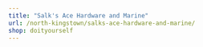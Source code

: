 ```yaml
---
title: "Salk's Ace Hardware and Marine"
url: /north-kingstown/salks-ace-hardware-and-marine/
shop: doityourself
---
```

